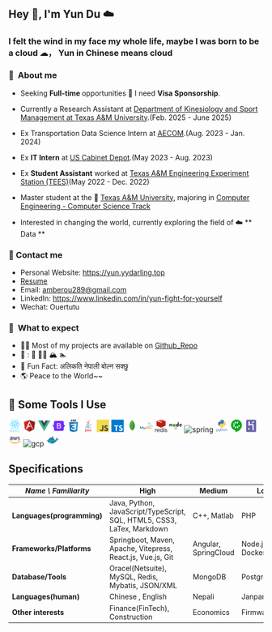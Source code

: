 <h2>Hey 👋, I'm Yun Du ☁️ </h2>

<h3>I felt the wind in my face my whole life, maybe I was born to be a cloud ☁， Yun in Chinese means cloud</h3>


### :raising_hand:&nbsp; About me
+ Seeking <strong> Full-time </strong> opportunities 👀 I need <strong>Visa Sponsorship</strong>.
+ Currently a Research Assistant at [Department of Kinesiology and Sport Management at Texas A&M University](https://knsm.tamu.edu/).(Feb. 2025 - June 2025)
+ Ex Transportation Data Science Intern at [AECOM](https://aecom.com).(Aug. 2023 - Jan. 2024)
+ Ex <strong>IT Intern</strong> at [US Cabinet Depot](https://www.uscabinetdepot.com/).(May 2023 - Aug. 2023)
+ Ex <strong>Student Assistant</strong> worked at [Texas A&M Engineering Experiment Station (TEES)](https://tees.tamu.edu/)(May 2022 - Dec. 2022)
+ Master student at the :school:&nbsp;[Texas A&M University](https://www.tamu.edu/), majoring in [Computer Engineering - Computer Science Track](https://engineering.tamu.edu/electrical/academics/degrees/graduate/ms-ce.html)

+ Interested in changing the world, currently exploring the field of ☁️ ** Data **

<h3> 🌈 Contact me</h3>
<ul>
  <li>Personal Website: <a href="https://yun.yydarling.top/">https://yun.yydarling.top</a></li>
  <li><a href="https://github.com/YYDarling/YYDarling/blob/main/YunDu_CV_June.pdf">Resume</a></li>
  <li>Email: <a href="mailto:amberou289@gmail.com">amberou289@gmail.com</a></li>
  <li>LinkedIn: <a href="https://www.linkedin.com/in/yun-fight-for-yourself/">https://www.linkedin.com/in/yun-fight-for-yourself</a></li>
  <li><a>Wechat: Ouertutu</a></li>
<!--   <li><a href="https://github.com/YYDarling/">Github</a></li> -->
</ul>

### :no_good:&nbsp; What to expect
+ 👨‍💻 Most of my projects are available on [Github_Repo](https://github.com/YYDarling?tab=repositories)
+ 🩵 : 🏓  🧗‍♀️  🏔️  🏊
+ 🎉 Fun Fact: अलिकति नेपाली बोल्न सक्छु
+ 🌎 Peace to the World~~

<h2>🚀 Some Tools I Use</h2>
<p align="left" >
<img src="https://raw.githubusercontent.com/devicons/devicon/master/icons/react/react-original-wordmark.svg" alt="react" width="25" height="25" />
<img src="https://raw.githubusercontent.com/devicons/devicon/master/icons/angularjs/angularjs-original.svg" alt="angular-js" width="25" height="25" />
<img src="https://raw.githubusercontent.com/devicons/devicon/master/icons/vuejs/vuejs-original.svg" alt="vue" width="25" height="25" />
<img src="https://raw.githubusercontent.com/devicons/devicon/master/icons/bootstrap/bootstrap-plain.svg" alt="bootstrap" width="25" height="25" />
<img src="https://raw.githubusercontent.com/devicons/devicon/master/icons/css3/css3-original-wordmark.svg" alt="css3" width="25" height="25" />
<img src="https://raw.githubusercontent.com/devicons/devicon/master/icons/java/java-original-wordmark.svg" alt="java" width="25" height="25" />
<img src="https://raw.githubusercontent.com/devicons/devicon/master/icons/javascript/javascript-original.svg" alt="javascript" width="25" height="25" />
<img src="https://raw.githubusercontent.com/devicons/devicon/master/icons/typescript/typescript-original.svg" alt="typescript" width="25" height="25" />
<img src="https://raw.githubusercontent.com/devicons/devicon/master/icons/mongodb/mongodb-original.svg" alt="mongodb" width="25" height="25" />
<img src="https://raw.githubusercontent.com/devicons/devicon/master/icons/mysql/mysql-original-wordmark.svg" alt="mysql" width="25" height="25" />
<img src="https://raw.githubusercontent.com/devicons/devicon/master/icons/redis/redis-original-wordmark.svg" alt="redis" width="25" height="25" />
<img src="https://raw.githubusercontent.com/devicons/devicon/master/icons/nodejs/nodejs-original-wordmark.svg" alt="nodejs" width="25" height="25" />
<img src="https://www.vectorlogo.zone/logos/springio/springio-icon.svg" alt="spring" width="25" height="25" />
<img src="https://raw.githubusercontent.com/devicons/devicon/master/icons/python/python-original-wordmark.svg" alt="python" width="25" height="25" />
<img src="https://raw.githubusercontent.com/devicons/devicon/master/icons/cucumber/cucumber-plain.svg" alt="cucumber" width="25" height="25" />
<img src="https://raw.githubusercontent.com/devicons/devicon/master/icons/heroku/heroku-plain.svg" alt="heroku" width="25" height="25" />
<img src="https://raw.githubusercontent.com/github/explore/80688e429a7d4ef2fca1e82350fe8e3517d3494d/topics/aws/aws.png" alt="aws" width="25" height="25" />
<img src="https://www.vectorlogo.zone/logos/google_cloud/google_cloud-icon.svg" alt="gcp" width="25" height="25" />
<img src="https://raw.githubusercontent.com/devicons/devicon/master/icons/docker/docker-original.svg" alt="Docker" width="25" height="25" />
</p>

## Specifications
| *Name \ Familiarity* | High | Medium | Low |
| --------------- | --------------- | --------------- | ------------- |
| **Languages(programming)** | Java, Python, JavaScript/TypeScript, SQL, HTML5, CSS3, LaTex, Markdown | C++, Matlab | PHP |
| **Frameworks/Platforms** | Springboot, Maven, Apache, Vitepress, React.js, Vue.js, Git | Angular, SpringCloud  | Node.js,AWS, Docker |
| **Database/Tools** | Oracel(Netsuite), MySQL, Redis, Mybatis, JSON/XML | MongoDB | PostgreSQL |
| **Languages(human)** | Chinese , English | Nepali | Janpanese |
| **Other interests** | Finance(FinTech), Construction | Economics | Firmware |

